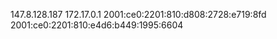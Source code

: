 147.8.128.187 172.17.0.1 2001:ce0:2201:810:d808:2728:e719:8fd 2001:ce0:2201:810:e4d6:b449:1995:6604

